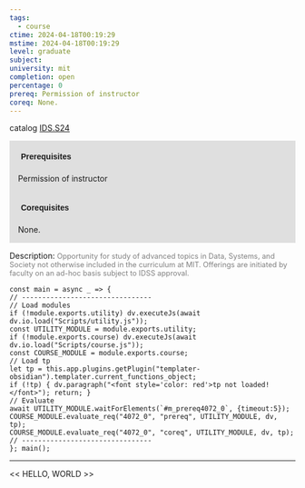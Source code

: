 ```yaml
---
tags:
  - course
ctime: 2024-04-18T00:19:29
mstime: 2024-04-18T00:19:29
level: graduate
subject: 
university: mit
completion: open
percentage: 0
prereq: Permission of instructor
coreq: None.
---
```


catalog [IDS.S24](http://student.mit.edu/catalog/mIDSa.html#IDS.S24)

<span style="display: block; padding: 15px; background-color: rgb(100, 100, 100, 0.2);"><font id="m_prereq4072_0" style="display: block; font-family: Arial, sans-serif; font-weight: bold; padding: 5px">Prerequisites</font><br><span id="prereq4072_0">Permission of instructor</span></span>
<span style="display: block; padding: 15px; background-color: rgb(100, 100, 100, 0.2);"><font id="m_coreq4072_0" style="display: block; font-family: Arial, sans-serif; font-weight: bold; padding: 5px">Corequisites</font><br><span id="coreq4072_0">None.</span></span>

<font style="">Description:</font>
<font style="color: grey; font-size: 0.8rem;">Opportunity for study of advanced topics in Data, Systems, and Society not otherwise included in the curriculum at MIT. Offerings are initiated by faculty on an ad-hoc basis subject to IDSS approval.</font>

```dataviewjs
const main = async _ => {
// --------------------------------
// Load modules
if (!module.exports.utility) dv.executeJs(await dv.io.load("Scripts/utility.js"));
const UTILITY_MODULE = module.exports.utility;
if (!module.exports.course) dv.executeJs(await dv.io.load("Scripts/course.js"));
const COURSE_MODULE = module.exports.course;
// Load tp
let tp = this.app.plugins.getPlugin("templater-obsidian").templater.current_functions_object;
if (!tp) { dv.paragraph("<font style='color: red'>tp not loaded!</font>"); return; }
// Evaluate
await UTILITY_MODULE.waitForElements(`#m_prereq4072_0`, {timeout:5});
COURSE_MODULE.evaluate_req("4072_0", "prereq", UTILITY_MODULE, dv, tp);
COURSE_MODULE.evaluate_req("4072_0", "coreq", UTILITY_MODULE, dv, tp);
// --------------------------------
}; main();
```

---

<< HELLO, WORLD >>
